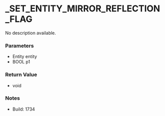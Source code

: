# _SET_ENTITY_MIRROR_REFLECTION_FLAG

No description available.

### Parameters
* Entity entity
* BOOL p1

### Return Value
* void

### Notes
* Build: 1734

